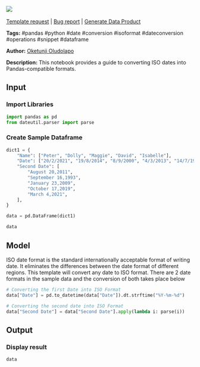 <a href="https://app.naas.ai/user-redirect/naas/downloader?url=https://raw.githubusercontent.com/jupyter-naas/awesome-notebooks/master/Pandas/Pandas_ISO_Date_Conversion.ipynb" target="_parent"><img src="https://naasai-public.s3.eu-west-3.amazonaws.com/Open_in_Naas_Lab.svg"/></a><br><br><a href="https://github.com/jupyter-naas/awesome-notebooks/issues/new?assignees=&labels=&template=template-request.md&title=Tool+-+Action+of+the+notebook+">Template request</a> | <a href="https://github.com/jupyter-naas/awesome-notebooks/issues/new?assignees=&labels=bug&template=bug_report.md&title=Pandas+-+ISO+Date+Conversion:+Error+short+description">Bug report</a> | <a href="https://app.naas.ai/user-redirect/naas/downloader?url=https://raw.githubusercontent.com/jupyter-naas/awesome-notebooks/master/Naas/Naas_Start_data_product.ipynb" target="_parent">Generate Data Product</a>

**Tags:** #pandas #python #date #conversion #isoformat #dateconversion #operations #snippet #dataframe

**Author:** [Oketunji Oludolapo](https://www.linkedin.com/in/oludolapo-oketunji/)

**Description:** This notebook provides a guide to converting ISO dates into Pandas-compatible formats.

## Input

### Import Libraries


```python
import pandas as pd
from dateutil.parser import parse
```

### Create Sample Dataframe 


```python
dict1 = {
    "Name": ["Peter", "Dolly", "Maggie", "David", "Isabelle"],
    "Date": ["20/2/2021", "19/8/2014", "8/9/2000", "4/3/2013", "14/7/1995"],
    "Second Date": [
        "August 20,2011",
        "September 16,1993",
        "January 23,2009",
        "October 17,2019",
        "March 4,2021",
    ],
}
```


```python
data = pd.DataFrame(dict1)
```


```python
data
```

## Model
ISO date format is the standard internationally acceptable format of writing date. It eliminates the differences between the date format of different regions. This template will convert any date to ISO format. 
There are 2 date formats in the sample data and the conversion of both takes place below


```python
# Converting the first Date into ISO Format
data["Date"] = pd.to_datetime(data["Date"]).dt.strftime("%Y-%m-%d")
```


```python
# Converting the second date into ISO Format
data["Second Date"] = data["Second Date"].apply(lambda i: parse(i))
```

## Output

### Display result


```python
data
```
